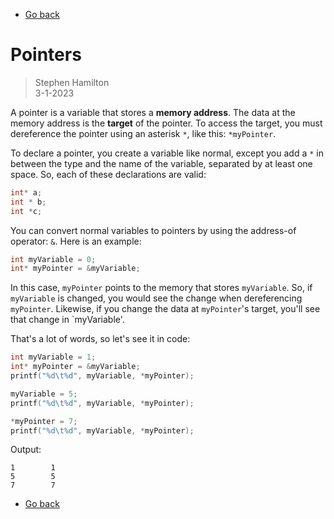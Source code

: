 - [Go back](README.md)

# Pointers
> Stephen Hamilton  
> 3-1-2023

A pointer is a variable that stores a **memory address**.
The data at the memory address is the **target** of the pointer.
To access the target, you must dereference the pointer using an asterisk `*`,
like this: `*myPointer`.

To declare a pointer, you create a variable like normal, except you add a `*`
in between the type and the name of the variable, separated by at least one space.
So, each of these declarations are valid:
```c
int* a;
int * b;
int *c;
```

You can convert normal variables to pointers by using the address-of operator: `&`.
Here is an example:
```c
int myVariable = 0;
int* myPointer = &myVariable;
```
In this case, `myPointer` points to the memory that stores `myVariable`.
So, if `myVariable` is changed, you would see the change when dereferencing `myPointer`.
Likewise, if you change the data at `myPointer`'s target, you'll see that change in
`myVariable'. 

That's a lot of words, so let's see it in code:
```c
int myVariable = 1;
int* myPointer = &myVariable;
printf("%d\t%d", myVariable, *myPointer);

myVariable = 5;
printf("%d\t%d", myVariable, *myPointer);

*myPointer = 7;
printf("%d\t%d", myVariable, *myPointer);
```
Output:
```
1        1
5        5
7        7
```

- [Go back](README.md)
